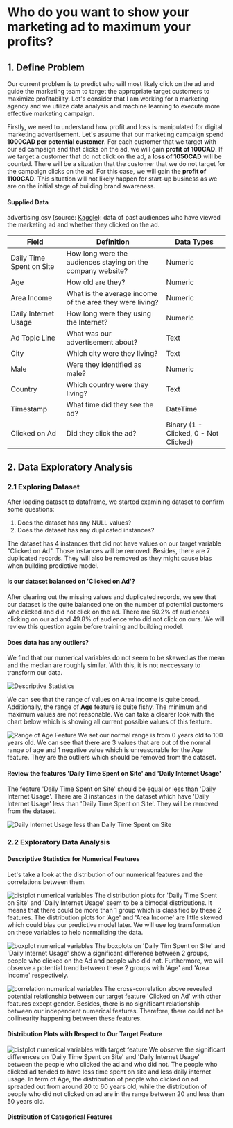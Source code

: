 # Who do you want to show your marketing ad to maximum your profits?

## 1. Define Problem

Our current problem is to predict who will most likely click on the ad and guide the marketing team to target the appropriate target customers to maximize profitability. Let's consider that I am working for a marketing agency and we utilize data analysis and machine learning to execute more effective marketing campaign.

Firstly, we need to understand how profit and loss is manipulated for digital marketing advertisement. Let's assume that our marketing campaign spend __1000CAD per potential customer__. For each customer that we target with our ad campaign and that clicks on the ad, we will gain __profit of 100CAD__. If we target a customer that do not click on the ad, __a loss of 1050CAD__ will be counted. There will be a situation that the customer that we do not target for the campaign clicks on the ad. For this case, we will gain the __profit of 1100CAD__. This situation will not likely happen for start-up business as we are on the initial stage of building brand awareness.

#### Supplied Data

advertising.csv (source: [Kaggle](https://www.kaggle.com/fayomi/advertising)): data of past audiences who have viewed the marketing ad and whether they clicked on the ad.

Field | Definition | Data Types
----- | ---------- | ----------
Daily Time Spent on Site | How long were the audiences staying on the company website? | Numeric
Age | How old are they? | Numeric
Area Income | What is the average income of the area they were living? | Numeric
Daily Internet Usage | How long were they using the Internet? | Numeric
Ad Topic Line | What was our advertisement about? | Text
City | Which city were they living? | Text
Male | Were they identified as male? | Numeric
Country | Which country were they living? | Text
Timestamp | What time did they see the ad? | DateTime
Clicked on Ad | Did they click the ad? | Binary (1 - Clicked, 0 - Not Clicked)

## 2. Data Exploratory Analysis

### 2.1 Exploring Dataset

After loading dataset to dataframe, we started examining dataset to confirm some questions:
1. Does the dataset has any NULL values?
2. Does the dataset has any duplicated instances?

The dataset has 4 instances that did not have values on our target variable "Clicked on Ad". Those instances will be removed. Besides, there are 7 duplicated records. They will also be removed as they might cause bias when building predictive model.

#### Is our dataset balanced on 'Clicked on Ad'?
After clearing out the missing values and duplicated records, we see that our dataset is the quite balanced one on the number of potential customers who clicked and did not click on the ad. There are 50.2% of audiences clicking on our ad and 49.8% of audience who did not click on ours.
We will review this question again before training and building model.

#### Does data has any outliers?
We find that our numerical variables do not seem to be skewed as the mean and the median are roughly similar. With this, it is not neccessary to transform our data.

![Descriptive Statistics](https://github.com/TriMinhDuong/marketing-ad-click-prediction/blob/master/images/numerical_variables-descriptive_statistics.png)

We can see that the range of values on Area Income is quite broad. Additionally, the range of **Age** feature is quite fishy. The minimum and maximum values are not reasonable. We can take a clearer look with the chart below which is showing all current possible values of this feature.

![Range of Age Feature](https://github.com/TriMinhDuong/marketing-ad-click-prediction/blob/master/images/age_range.png)
We set our normal range is from 0 years old to 100 years old. We can see that there are 3 values that are out of the normal range of age and 1 negative value which is unreasonable for the Age feature. They are the outliers which should be removed from the dataset.

#### Review the features 'Daily Time Spent on Site' and 'Daily Internet Usage'
The feature 'Daily Time Spent on Site' should be equal or less than 'Daily Internet Usage'. There are 3 instances in the dataset which have 'Daily Internet Usage' less than 'Daily Time Spent on Site'. They will be removed from the dataset.

![Daily Internet Usage less than Daily Time Spent on Site](https://github.com/TriMinhDuong/marketing-ad-click-prediction/blob/master/images/delta_less_than_zero.png)

### 2.2 Exploratory Data Analysis

#### Descriptive Statistics for Numerical Features
Let's take a look at the distribution of our numerical features and the correlations between them.

![distplot numerical variables](https://github.com/TriMinhDuong/marketing-ad-click-prediction/blob/master/images/distplot-numerical_variables.png)
The distribution plots for 'Daily Time Spent on Site' and 'Daily Internet Usage' seem to be a bimodal distributions. It means that there could be more than 1 group which is classified by these 2 features. The distribution plots for 'Age' and 'Area Income' are little skewed which could bias our predictive model later. We will use log transformation on these variables to help normalizing the data.

![boxplot numerical variables](https://github.com/TriMinhDuong/marketing-ad-click-prediction/blob/master/images/boxplot-numerical_variables.png)
The boxplots on 'Daily Tim Spent on Site' and 'Daily Internet Usage' show a significant difference between 2 groups, people who clicked on the Ad and people who did not. Furthermore, we will observe a potential trend between these 2 groups with 'Age' and 'Area Income' respectively.

![correlation numerical variables](https://github.com/TriMinhDuong/marketing-ad-click-prediction/blob/master/images/correlation-numerical_variables.png)
The cross-correlation above revealed potential relationship between our target feature 'Clicked on Ad' with other features except gender. Besides, there is no significant relationship between our independent numerical features. Therefore, there could not be collinearity happening between these features.

#### Distribution Plots with Respect to Our Target Feature
![distplot numerical variables with target feature](https://github.com/TriMinhDuong/marketing-ad-click-prediction/blob/master/images/distplot-numerical_variables-target.png)
We observe the significant differences on 'Daily Time Spent on Site' and 'Daily Internet Usage' between the people who clicked the ad and who did not. The people who clicked ad tended to have less time spent on site and less daily internet usage. In term of Age, the distribution of people who clicked on ad spreaded out from around 20 to 60 years old, while the distribution of people who did not clicked on ad are in the range between 20 and less than 50 years old.

#### Distribution of Categorical Features

